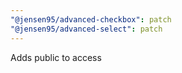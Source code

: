 ```yaml
---
"@jensen95/advanced-checkbox": patch
"@jensen95/advanced-select": patch
---
```


Adds public to access
